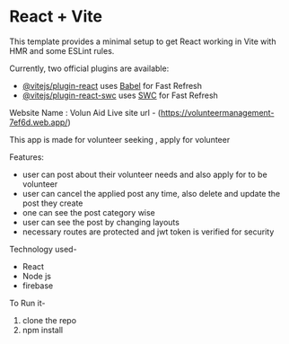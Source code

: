 # React + Vite

This template provides a minimal setup to get React working in Vite with HMR and some ESLint rules.

Currently, two official plugins are available:

- [@vitejs/plugin-react](https://github.com/vitejs/vite-plugin-react/blob/main/packages/plugin-react/README.md) uses [Babel](https://babeljs.io/) for Fast Refresh
- [@vitejs/plugin-react-swc](https://github.com/vitejs/vite-plugin-react-swc) uses [SWC](https://swc.rs/) for Fast Refresh

Website Name : Volun Aid
Live site url - (https://volunteermanagement-7ef6d.web.app/)

This app is made for volunteer seeking , apply for volunteer

Features:
- user can post about their volunteer needs and also apply for to be volunteer
- user can cancel the applied post any time, also delete and update the post they create
- one can see the post category wise
- user can see the post by changing layouts
- necessary routes are protected and jwt token is verified for security

Technology used-
- React
- Node js
- firebase


To Run it-
1. clone the repo
2. npm install
